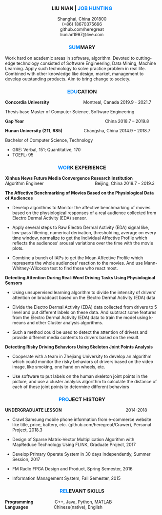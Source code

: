 ### **<center>LIU NIAN | <font color=“#2894FF”>JOB HUNTING</font></center>**
<center>Shanghai, China 201800</center>  
<center>(+86) 18670375696</center>  
<center>github.com/heregreat</center>  
<center>liunian1997@live.com</center>  


### **<center><font color=“#2894FF” >SUM</font>MARY</center>**

Work hard on academic areas in software, algorithm. Devoted to cutting-edge technology consisted of Software Engineering, Data Mining, Machine Learning. Apply such technology to solve practice problem in real life. Combined with other knowledge like design, market, management to develop outstanding products. Aim to bring change to society.

### **<center><font color=“#2894FF” >EDU</font>CATION</center>**
		
**Concordia University**&#8195;&#8195;&#8195;&#8195;&#8195;&#8195;&#8195;&#8195;Montreal, Canada   2019.9 - 2021.7

Thesis base Master of Computer Science, Software Engineering

**Gap Year**&#8195;&#8195;&#8195;&#8195;&#8195;&#8195;&#8195;&#8195;&#8195;&#8195;&#8195;&#8195;&#8195;&#8195;&#8195;&#8195;&#8195;&#8195;&#8195;China    2018.7 – 2019.8

**Hunan University (211, 985)**&#8195;&#8195;&#8195;&#8195;&#8195;Changsha, China    2014.9 - 2018.7

Bachelor of Computer Science, Technology	

- GRE: Verbal, 151; Quantitative, 170
- TOEFL: 95


### **<center><font color=“#2894FF” >WOR</font>K EXPERIENCE</center>**

**Xinhua News Future Media Convergence Research Institution**     
Algorithm Engineer&#8195;&#8195;&#8195;&#8195;&#8195;&#8195;&#8195;&#8195;&#8195;&#8195;&#8195;&#8195;Beijing, China    2018.7 - 2019.3


**The Affective Benchmarking of Movies Based on the Physiological Data of Audiences**

- Develop algorithms to Monitor the affective benchmarking of movies based on the physiological responses of a real audience collected from Electro Dermal Activity (EDA) sensor.

- Apply several steps to Raw Electro Dermal Activity (EDA) signal like, low-pass filtering, numerical derivation, thresholding, average on every time window, normalize to get the Individual Affective Profile which reflects the audiences’ arousal variations over the time with the movie plots.

- Combine a bunch of IAPs to get the Mean Affective Profile which represents the whole audiences’ reaction to the movies. And use Mann-Whitney-Wilcoxon test to find those who react most.


**Detecting Attention During Real-Word Driving Tasks Using Physiological Sensors** 	

- Using unsupervised learning algorithm to divide the intensity of drivers’ attention on broadcast based on the Electro Dermal Activity (EDA) data 

- Divide the Electro Dermal Activity (EDA) data collected from drivers to 5 level and put different labels on these data. And subtract some features from the Electro Dermal Activity (EDA) data to train the model using k-means and other Cluster analysis algorithms.

- Such a method could be used to detect the attention of drivers and provide different media contents to drivers based on the result.

**Detecting Risky Driving Behaviors Using Skeleton Joint Points Analysis**

- Cooperate with a team in Zhejiang University to develop an algorithm which could monitor the risky behaviors of drivers based on the video image, like smoking, one hand on wheels, etc. 

- Use software to put labels on the human skeleton joint points in the picture, and use a cluster analysis algorithm to calculate the distance of each of these joint points to determine different behaviors


### **<center><font color=“#2894FF”>PRO</font>JECT HISTORY</center>**

**UNDERGRADUATE LESSON**&#8195;&#8195;&#8195;&#8195;&#8195;&#8195;&#8195;&#8195;&#8195;&#8195;&#8195;&#8195;&#8195;&#8195;&#8195;2014-2018

 - Crawl Samsung mobile phone information from e-commerce website like title, price, battery, etc. (github.com/heregreat/Crawer), 			Personal Project, 2018.3

- Design of Sparse Matrix-Vector Multiplication Algorithm with MapReduce Technology Using FLINK, 			Graduate Project, 2017

- Develop Primary Operate System in 30 days Independently, 			Summer Session, 2017

- FM Radio FPGA Design and Product, 		Spring Semester, 2016

- Information Management System, 			Fall Semester, 2015


### **<center><font color=“#2894FF”>REL</font>EVANT SKILLS</center>**

**Programming**&#8195;&#8195;&#8195;&#8195;&#8195;C++, Java, Python, MATLAB  
**Languages**&#8195;&#8195;&#8195;&#8195;&#8195;&#8195;Chinese(native), English
